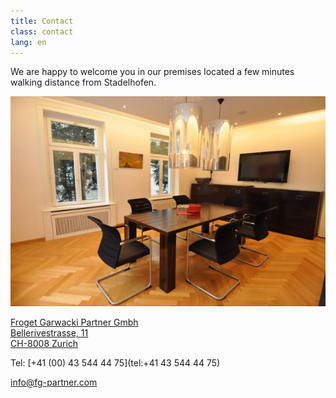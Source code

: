 ```yaml
---
title: Contact
class: contact
lang: en
---
```


We are happy to welcome you in our premises located a few minutes walking
distance from Stadelhofen.

<img src="/assets/img/bureau.jpg" class="portrait_bureau"/>

[Froget Garwacki Partner Gmbh<br/>
Bellerivestrasse, 11<br/>
CH-8008	Zurich](https://goo.gl/maps/wznvXayMz1R2)

Tel: [+41 (00) 43 544 44 75](tel:+41 43 544 44 75)

[info@fg-partner.com](mail:info@fg-partner.com)
